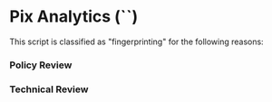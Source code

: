 # Pix Analytics (``)

This script is classified as "fingerprinting" for the following reasons:

### Policy Review

### Technical Review

